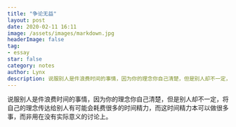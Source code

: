 ```yaml
---
title: "争论无益"
layout: post
date: 2020-02-11 16:11
image: /assets/images/markdown.jpg
headerImage: false
tag:
- essay
star: false
category: notes
author: Lynx
description: 说服别人是件浪费时间的事情，因为你的理念你自己清楚，但是别人却不一定，将自己的理念传达给别人有可能会耗费很多的时间精力，而这时间精力本可以做很多事，而非用在没有实际意义的讨论上。
---
```




说服别人是件浪费时间的事情，因为你的理念你自己清楚，但是别人却不一定，将自己的理念传达给别人有可能会耗费很多的时间精力，而这时间精力本可以做很多事，而非用在没有实际意义的讨论上。